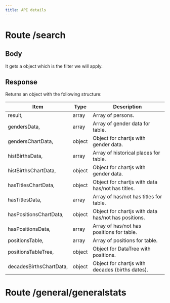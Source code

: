 ```yaml
---
title: API details
---
```


# Route /search

## Body

It gets a object which is the filter we will apply.

## Response

Returns an object with the following structure:

| Item                    | Type   | Description                                         |
| ----------------------- | ------ | --------------------------------------------------- |
| result,                 | array  | Array of persons.                                   |
| gendersData,            | array  | Array of gender data for table.                     |
| gendersChartData,       | object | Object for chartjs with gender data.                |
| histBirthsData,         | array  | Array of historical places for table.               |
| histBirthsChartData,    | object | Object for chartjs with gender data.                |
| hasTitlesChartData,     | object | Object for chartjs with data has/not has titles.    |
| hasTitlesData,          | array  | Array of has/not has titles for table.              |
| hasPositionsChartData,  | object | Object for chartjs with data has/not has positions. |
| hasPositionsData,       | array  | Array of has/not has positions for table.           |
| positionsTable,         | array  | Array of positions for table.                       |
| positionsTableTree,     | object | Object for DataTree with positions.                 |
| decadesBirthsChartData, | object | Object for chartjs with decades (births dates).     |

# Route /general/generalstats
